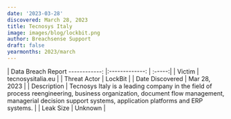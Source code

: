 ```yaml
---
date: '2023-03-28'
discovered: March 28, 2023
title: Tecnosys Italy
image: images/blog/lockbit.png
author: Breachsense Support
draft: false
yearmonths: 2023/march
---
```



| Data Breach Report
------------:     |:-------------:    | :-----:|
| Victim      | tecnosysitalia.eu      | 
| Threat Actor      | LockBit      | 
| Date Discovered      | Mar 28, 2023      | 
| Description      | Tecnosys Italy is a leading company in the field of process reengineering, business organization, document flow management, managerial decision support systems, application platforms and ERP systems.      | 
| Leak Size      | Unknown      | 

